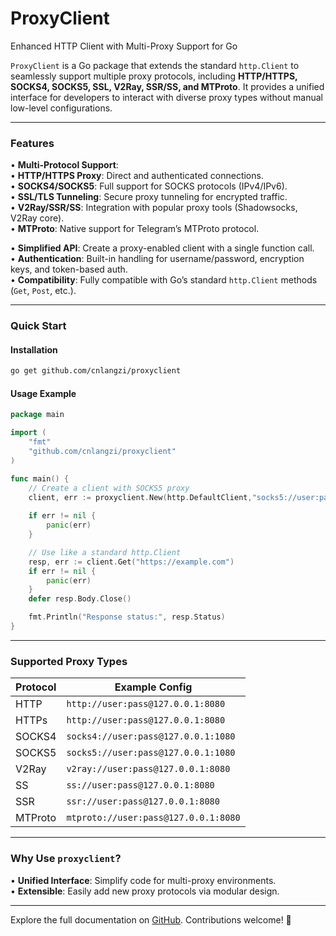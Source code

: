 # ProxyClient
Enhanced HTTP Client with Multi-Proxy Support for Go

`ProxyClient` is a Go package that extends the standard `http.Client` to seamlessly support multiple proxy protocols, including **HTTP/HTTPS, SOCKS4, SOCKS5, SSL, V2Ray, SSR/SS, and MTProto**. It provides a unified interface for developers to interact with diverse proxy types without manual low-level configurations.

---

### **Features**  
• **Multi-Protocol Support**:  
  • **HTTP/HTTPS Proxy**: Direct and authenticated connections.  
  • **SOCKS4/SOCKS5**: Full support for SOCKS protocols (IPv4/IPv6).  
  • **SSL/TLS Tunneling**: Secure proxy tunneling for encrypted traffic.  
  • **V2Ray/SSR/SS**: Integration with popular proxy tools (Shadowsocks, V2Ray core).  
  • **MTProto**: Native support for Telegram’s MTProto protocol.  

• **Simplified API**: Create a proxy-enabled client with a single function call.  
• **Authentication**: Built-in handling for username/password, encryption keys, and token-based auth.  
• **Compatibility**: Fully compatible with Go’s standard `http.Client` methods (`Get`, `Post`, etc.).  

---

### **Quick Start**  
#### **Installation**  
```bash
go get github.com/cnlangzi/proxyclient
```

#### **Usage Example**  
```go
package main

import (
    "fmt"
    "github.com/cnlangzi/proxyclient"
)

func main() {
    // Create a client with SOCKS5 proxy
    client, err := proxyclient.New(http.DefaultClient,"socks5://user:pass@127.0.0.1:1080")
    
    if err != nil {
        panic(err)
    }

    // Use like a standard http.Client
    resp, err := client.Get("https://example.com")
    if err != nil {
        panic(err)
    }
    defer resp.Body.Close()

    fmt.Println("Response status:", resp.Status)
}
```

---

### **Supported Proxy Types**  
| Protocol  | Example Config                          |  
|-----------|-----------------------------------------|  
| HTTP      | `http://user:pass@127.0.0.1:8080`       |  
| HTTPs     | `http://user:pass@127.0.0.1:8080`       |  
| SOCKS4    | `socks4://user:pass@127.0.0.1:1080`     |  
| SOCKS5    | `socks5://user:pass@127.0.0.1:1080`     |  
| V2Ray     | `v2ray://user:pass@127.0.0.1:8080`      |  
| SS        | `ss://user:pass@127.0.0.1:8080`         |  
| SSR       | `ssr://user:pass@127.0.0.1:8080`        |  
| MTProto   | `mtproto://user:pass@127.0.0.1:8080`    |  

---


### **Why Use `proxyclient`?**  
• **Unified Interface**: Simplify code for multi-proxy environments.  
• **Extensible**: Easily add new proxy protocols via modular design.  

--- 

Explore the full documentation on [GitHub](https://github.com/cnlangzi/proxyclient). Contributions welcome! 🚀